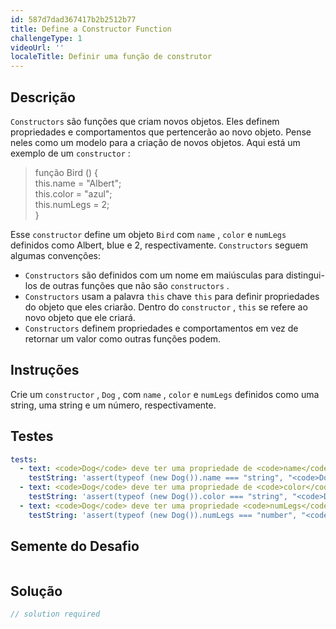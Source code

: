 ```yaml
---
id: 587d7dad367417b2b2512b77
title: Define a Constructor Function
challengeType: 1
videoUrl: ''
localeTitle: Definir uma função de construtor
---
```


## Descrição
<section id="description"> <code>Constructors</code> são funções que criam novos objetos. Eles definem propriedades e comportamentos que pertencerão ao novo objeto. Pense neles como um modelo para a criação de novos objetos. Aqui está um exemplo de um <code>constructor</code> : <blockquote> função Bird () { <br> this.name = &quot;Albert&quot;; <br> this.color = &quot;azul&quot;; <br> this.numLegs = 2; <br> } </blockquote> Esse <code>constructor</code> define um objeto <code>Bird</code> com <code>name</code> , <code>color</code> e <code>numLegs</code> definidos como Albert, blue e 2, respectivamente. <code>Constructors</code> seguem algumas convenções: <ul><li> <code>Constructors</code> são definidos com um nome em maiúsculas para distingui-los de outras funções que não são <code>constructors</code> . </li><li> <code>Constructors</code> usam a palavra <code>this</code> chave <code>this</code> para definir propriedades do objeto que eles criarão. Dentro do <code>constructor</code> , <code>this</code> se refere ao novo objeto que ele criará. </li><li> <code>Constructors</code> definem propriedades e comportamentos em vez de retornar um valor como outras funções podem. </li></ul></section>

## Instruções
<section id="instructions"> Crie um <code>constructor</code> , <code>Dog</code> , com <code>name</code> , <code>color</code> e <code>numLegs</code> definidos como uma string, uma string e um número, respectivamente. </section>

## Testes
<section id='tests'>

```yml
tests:
  - text: <code>Dog</code> deve ter uma propriedade de <code>name</code> definida como uma string.
    testString: 'assert(typeof (new Dog()).name === "string", "<code>Dog</code> should have a <code>name</code> property set to a string.");'
  - text: <code>Dog</code> deve ter uma propriedade de <code>color</code> definida como uma string.
    testString: 'assert(typeof (new Dog()).color === "string", "<code>Dog</code> should have a <code>color</code> property set to a string.");'
  - text: <code>Dog</code> deve ter uma propriedade <code>numLegs</code> definida para um número.
    testString: 'assert(typeof (new Dog()).numLegs === "number", "<code>Dog</code> should have a <code>numLegs</code> property set to a number.");'

```

</section>

## Semente do Desafio
<section id='challengeSeed'>

<div id='js-seed'>

```js

```

</div>



</section>

## Solução
<section id='solution'>

```js
// solution required
```
</section>
